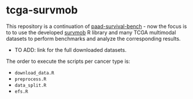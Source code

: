 # tcga-survmob

This repository is a continuation of [paad-survival-bench](https://github.com/bblodfon/paad-survival-bench) - now the focus is to to use the developed [survmob](https://github.com/bblodfon/survmob) R library and many TCGA multimodal datasets to perform benchmarks and analyze the corresponding results.

- TO ADD: link for the full downloaded datasets.

The order to execute the scripts per cancer type is:
- `download_data.R`
- `preprocess.R`
- `data_split.R`
- `efs.R`

